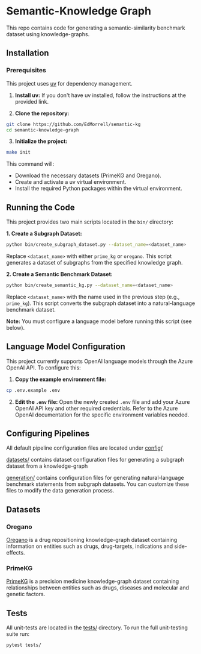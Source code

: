 # Semantic-Knowledge Graph

This repo contains code for generating a semantic-similarity benchmark dataset using knowledge-graphs.

## Installation

### Prerequisites

This project uses [uv](https://docs.astral.sh/uv/) for dependency management.  

1. **Install uv:** If you don't have uv installed, follow the instructions at the provided link.

2. **Clone the repository:**

```bash
git clone https://github.com/EdMorrell/semantic-kg
cd semantic-knowledge-graph
```

3. **Initialize the project:**

```bash
make init
```

This command will:

* Download the necessary datasets (PrimeKG and Oregano).
* Create and activate a uv virtual environment.
* Install the required Python packages within the virtual environment.


## Running the Code

This project provides two main scripts located in the `bin/` directory:

**1. Create a Subgraph Dataset:**

```bash
python bin/create_subgraph_dataset.py --dataset_name=<dataset_name>
```

Replace `<dataset_name>` with either `prime_kg` or `oregano`.  This script generates a dataset of subgraphs from the specified knowledge graph.

**2. Create a Semantic Benchmark Dataset:**

```bash
python bin/create_semantic_kg.py --dataset_name=<dataset_name>
```

Replace `<dataset_name>` with the name used in the previous step (e.g., `prime_kg`). This script converts the subgraph dataset into a natural-language benchmark dataset.

**Note:** You must configure a language model before running this script (see below).


## Language Model Configuration

This project currently supports OpenAI language models through the Azure OpenAI API.  To configure this:

1. **Copy the example environment file:**

```bash
cp .env.example .env
```

2. **Edit the `.env` file:**  Open the newly created `.env` file and add your Azure OpenAI API key and other required credentials.  Refer to the Azure OpenAI documentation for the specific environment variables needed.



## Configuring Pipelines
All default pipeline configuration files are located under [config/](config/)

[datasets/](config/datasets/) contains dataset configuration files for generating a subgraph dataset from a knowledge-graph

[generation/](config/generation/) contains configuration files for generating natural-language benchmark statements from subgraph datasets.  You can customize these files to modify the data generation process.

## Datasets

### Oregano
[Oregano](https://gitub.u-bordeaux.fr/erias/oregano) is a drug repositioning knowledge-graph dataset containing information on entities such as drugs, drug-targets, indications and side-effects.


### PrimeKG
[PrimeKG](https://zitniklab.hms.harvard.edu/projects/PrimeKG/) is a precision medicine knowledge-graph dataset containing relationships between entities such as drugs, diseases and molecular and genetic factors.


## Tests
All unit-tests are located in the [tests/](tests/) directory. To run the full unit-testing suite run:

```bash
pytest tests/
```

